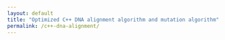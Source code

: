 ```yaml
---
layout: default
title: "Optimized C++ DNA alignment algorithm and mutation algorithm"
permalink: /c++-dna-alignment/
---
```

